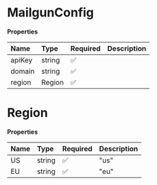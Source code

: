 # MailgunConfig

**Properties**

| Name   | Type   | Required | Description |
| :----- | :----- | :------- | :---------- |
| apiKey | string | ✅       |             |
| domain | string | ✅       |             |
| region | Region | ✅       |             |

# Region

**Properties**

| Name | Type   | Required | Description |
| :--- | :----- | :------- | :---------- |
| US   | string | ✅       | "us"        |
| EU   | string | ✅       | "eu"        |

<!-- This file was generated by liblab | https://liblab.com/ -->
